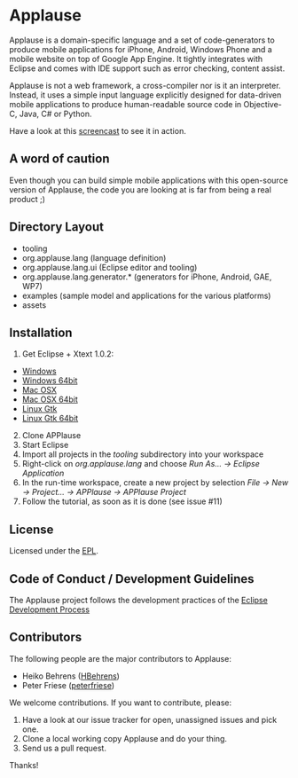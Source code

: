 # Applause #

Applause is a domain-specific language and a set of code-generators to produce mobile applications for iPhone, Android, Windows Phone and a mobile website on top of Google App Engine. It tightly integrates with Eclipse and comes with IDE support such as error checking, content assist.

Applause is not a web framework, a cross-compiler nor is it an interpreter. Instead, it uses a simple input language explicitly designed for data-driven mobile applications to produce human-readable source code in Objective-C, Java, C# or Python.

Have a look at this [screencast](http://vimeo.com/15018235) to see it in action.

## A word of caution ##

Even though you can build simple mobile applications with this open-source version of Applause, the code you are looking at is far from being a real product ;)

## Directory Layout ##

* tooling
 * org.applause.lang (language definition)
 * org.applause.lang.ui (Eclipse editor and tooling)
 * org.applause.lang.generator.* (generators for iPhone, Android, GAE, WP7)
* examples (sample model and applications for the various platforms)
* assets

## Installation ##

1. Get Eclipse + Xtext 1.0.2:
 * [Windows](http://download.itemis.com/distros/eclipse-SDK-3.6.2-xtext-1.0.2-win32.zip)
 * [Windows 64bit](http://download.itemis.com/distros/eclipse-SDK-3.6.2-xtext-1.0.2-win32-x86_64.zip)
 * [Mac OSX](http://download.itemis.com/distros/eclipse-SDK-3.6.2-xtext-1.0.2-macosx-cocoa.tar.gz)
 * [Mac OSX 64bit](http://download.itemis.com/distros/eclipse-SDK-3.6.2-xtext-1.0.2-macosx-cocoa-x86_64.tar.gz)
 * [Linux Gtk](http://download.itemis.com/distros/eclipse-SDK-3.6.2-xtext-1.0.2-linux-gtk.tar.gz)
 * [Linux Gtk 64bit](http://download.itemis.com/distros/eclipse-SDK-3.6.2-xtext-1.0.2-linux-gtk-x86_64.tar.gz)
2. Clone APPlause
3. Start Eclipse
4. Import all projects in the *tooling* subdirectory into your workspace
5. Right-click on *org.applause.lang* and choose *Run As... -> Eclipse Application*
6. In the run-time workspace, create a new project by selection *File -> New -> Project... -> APPlause -> APPlause Project*
7. Follow the tutorial, as soon as it is done (see issue #11)

## License ##

Licensed under the [EPL](http://www.eclipse.org/legal/epl-v10.html).

## Code of Conduct / Development Guidelines ##

The Applause project follows the development practices of the [Eclipse Development Process](http://www.eclipse.org/projects/dev_process/development_process_2010.php)

## Contributors ##

The following people are the major contributors to Applause:

* Heiko Behrens ([HBehrens](http://github.com/HBehrens))
* Peter Friese ([peterfriese](http://github.com/peterfriese))

We welcome contributions. If you want to contribute, please:

1. Have a look at our issue tracker for open, unassigned issues and pick one.
2. Clone a local working copy Applause and do your thing.
3. Send us a pull request.

Thanks!

